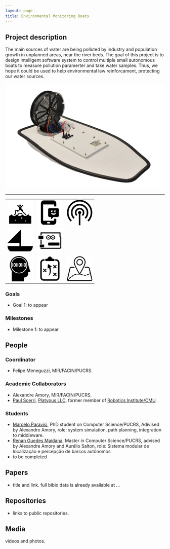 ```yaml
---
layout: page
title: Environmental Monitoring Boats
---
```


## Project description

The main sources of water are being polluted by industry and population growth in unplanned areas, near the river beds.
The goal of this project is to design intelligent software system to control multiple small autonomous boats to measure pollution paramerter and take water samples.
Thus, we hope it could be used to help environmental law reinforcament, protecting our water sources.

![Alt text](../images/projects/pve-boats/lutra.png?raw=true "Lutra Airboat")

---

| | | |
| --- | --- | --- | 
![rescue](../images/icons/rescue.png "for rescue") | ![mobile app](../images/icons/mob-app.png "mobile app") |  ![sensors](../images/icons/sensor.png "sensors") |
| ![sail boat](../images/icons/sail-boat.png "sail boat")  | ![electronics](../images/icons/electronics.png "electronics")  | |
| ![AI](../images/icons/ia.png "AI") |  ![planning](../images/icons/planning.png "planning") |  ![GIS](../images/icons/geo.png "GIS app")   | 

### Goals

 - Goal 1: to appear

### Milestones

 - Milestone 1: to appear

## People

### Coordinator

 - Felipe Meneguzzi, MIR/FACIN/PUCRS.

### Academic Collaborators

 - Alexandre Amory, MIR/FACIN/PUCRS.
 - [Paul Scerri](http://www.cs.cmu.edu/~pscerri/), [Platypus LLC](http://senseplatypus.com/), former member of [Robotics Institute/CMU](http://www.ri.cmu.edu/).


### Students

 - [Marcelo Paravisi](http://lattes.cnpq.br/3396118494502209), PhD student on Computer Science/PUCRS, Adivised by Alexandre Amory, role: system simulation, path planning, integration to middleware.
 - [Renan Guedes Maidana](http://lattes.cnpq.br/0303636209545734), Master in Computer Science/PUCRS, advised by Alexandre Amory and Aurélio Salton, role: Sistema modular de localização e percepção de barcos autônomos
 - to be completed

## Papers

 - title and link. full bibio data is already available at ...

## Repositories

 - links to public repositories.

## Media 

videos and photos.

